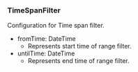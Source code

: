 ### TimeSpanFilter
Configuration for Time span filter.

- fromTime: DateTime
  - Represents start time of range filter.
- untilTime: DateTime
  - Represents end time of range filter.
